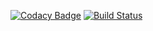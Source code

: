 [![Codacy Badge](https://api.codacy.com/project/badge/Grade/00d39db431404a2d9b5e0c86534ffeb8)](https://www.codacy.com/app/neustupov/votingForRestaurants?utm_source=github.com&amp;utm_medium=referral&amp;utm_content=neustupov/votingForRestaurants&amp;utm_campaign=Badge_Grade)
[![Build Status](https://travis-ci.org/neustupov/votingForRestaurants.svg?branch=master)](https://travis-ci.org/neustupov/votingForRestaurants)
